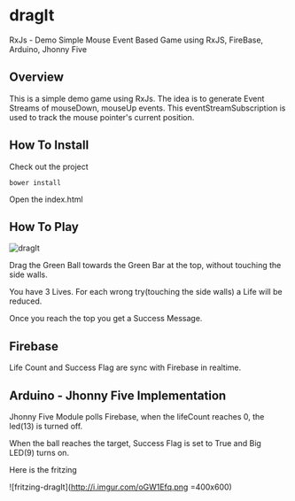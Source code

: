 # dragIt
RxJs - Demo
Simple Mouse Event Based Game using RxJS, FireBase, Arduino, Jhonny Five

## Overview
This is a simple demo game using RxJs. The idea is to generate Event Streams of mouseDown, mouseUp events. This eventStreamSubscription is used to track the mouse pointer's current position.

## How To Install

Check out the project

````
bower install
````

Open the index.html

## How To Play

![dragIt](http://fritzing.org/media/fritzing-repo/projects/d/drag-it/images/dragIt.png)

Drag the Green Ball towards the Green Bar at the top, without touching the side walls.

You have 3 Lives. For each wrong try(touching the side walls) a Life will be reduced. 

Once you reach the top you get a Success Message.

## Firebase

Life Count and Success Flag are sync with Firebase in realtime.

## Arduino - Jhonny Five Implementation

Jhonny Five Module polls Firebase, when the lifeCount reaches 0, the led(13) is turned off.

When the ball reaches the target, Success Flag is set to True and Big LED(9) turns on.

Here is the fritzing

![fritzing-dragIt](http://i.imgur.com/oGW1Efq.png =400x600)




